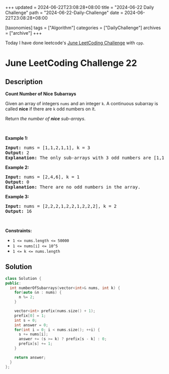 +++
updated = 2024-06-22T23:08:28+08:00
title = "2024-06-22 Daily Challenge"
path = "2024-06-22-Daily-Challenge"
date = 2024-06-22T23:08:28+08:00

[taxonomies]
tags = ["Algorithm"]
categories = ["DailyChallenge"]
archives = ["archive"]
+++

Today I have done leetcode's [June LeetCoding Challenge](https://leetcode.com/problems/count-number-of-nice-subarrays/) with `cpp`.

<!-- more -->

# June LeetCoding Challenge 22

## Description

**Count Number of Nice Subarrays**

<p>Given an array of integers <code>nums</code> and an integer <code>k</code>. A continuous subarray is called <strong>nice</strong> if there are <code>k</code> odd numbers on it.</p>

<p>Return <em>the number of <strong>nice</strong> sub-arrays</em>.</p>

<p>&nbsp;</p>
<p><strong class="example">Example 1:</strong></p>

<pre>
<strong>Input:</strong> nums = [1,1,2,1,1], k = 3
<strong>Output:</strong> 2
<strong>Explanation:</strong> The only sub-arrays with 3 odd numbers are [1,1,2,1] and [1,2,1,1].
</pre>

<p><strong class="example">Example 2:</strong></p>

<pre>
<strong>Input:</strong> nums = [2,4,6], k = 1
<strong>Output:</strong> 0
<strong>Explanation:</strong> There are no odd numbers in the array.
</pre>

<p><strong class="example">Example 3:</strong></p>

<pre>
<strong>Input:</strong> nums = [2,2,2,1,2,2,1,2,2,2], k = 2
<strong>Output:</strong> 16
</pre>

<p>&nbsp;</p>
<p><strong>Constraints:</strong></p>

<ul>
	<li><code>1 &lt;= nums.length &lt;= 50000</code></li>
	<li><code>1 &lt;= nums[i] &lt;= 10^5</code></li>
	<li><code>1 &lt;= k &lt;= nums.length</code></li>
</ul>


## Solution

``` cpp
class Solution {
public:
  int numberOfSubarrays(vector<int>& nums, int k) {
    for(auto &n : nums) {
      n %= 2;
    }

    vector<int> prefix(nums.size() + 1);
    prefix[0] = 1;
    int s = 0;
    int answer = 0;
    for(int i = 0; i < nums.size(); ++i) {
      s += nums[i];
      answer += (s >= k) ? prefix[s - k] : 0;
      prefix[s] += 1;
    }

    return answer;
  }
};
```
